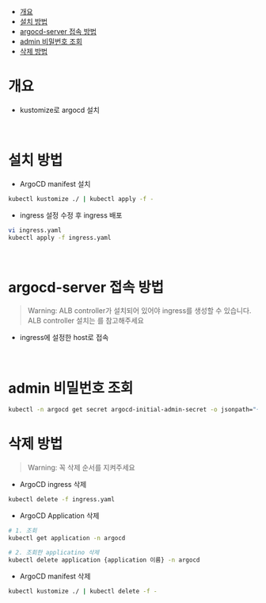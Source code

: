 <!-- TOC -->

- [개요](#%EA%B0%9C%EC%9A%94)
- [설치 방법](#%EC%84%A4%EC%B9%98-%EB%B0%A9%EB%B2%95)
- [argocd-server 접속 방법](#argocd-server-%EC%A0%91%EC%86%8D-%EB%B0%A9%EB%B2%95)
- [admin 비밀번호 조회](#admin-%EB%B9%84%EB%B0%80%EB%B2%88%ED%98%B8-%EC%A1%B0%ED%9A%8C)
- [삭제 방법](#%EC%82%AD%EC%A0%9C-%EB%B0%A9%EB%B2%95)

<!-- /TOC -->

# 개요
* kustomize로 argocd 설치

<br />

# 설치 방법
* ArgoCD manifest 설치
```bash
kubectl kustomize ./ | kubectl apply -f -
```

* ingress 설정 수정 후 ingress 배포

```sh
vi ingress.yaml
kubectl apply -f ingress.yaml
```

<br />

# argocd-server 접속 방법

> Warning: ALB controller가 설치되어 있어야 ingress를 생성할 수 있습니다. ALB controller 설치는 [](../bootstraps/argocd_applications/alb-controller-application.yaml)를 참고해주세요

* ingress에 설정한 host로 접속


<br />

# admin 비밀번호 조회
```bash
kubectl -n argocd get secret argocd-initial-admin-secret -o jsonpath="{.data.password}" | base64 -d; echo
```

# 삭제 방법

> Warning: 꼭 삭제 순서를 지켜주세요

* ArgoCD ingress 삭제

```sh
kubectl delete -f ingress.yaml
```

* ArgoCD Application 삭제

```sh
# 1. 조회
kubectl get application -n argocd

# 2. 조회한 applicatino 삭제
kubectl delete application {application 이름} -n argocd
```

* ArgoCD manifest 삭제

```sh
kubectl kustomize ./ | kubectl delete -f -
```
